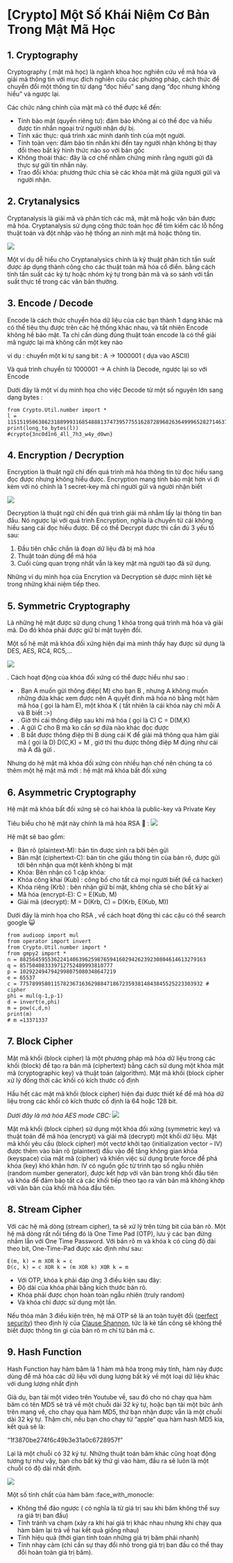# [Crypto] Một Số Khái Niệm Cơ Bản Trong Mật Mã Học
## 1. Cryptography
Cryptography ( mật mã học) là ngành khoa học nghiên cứu về mã hóa và giải mã thông tin với mục đích nghiên cứu các phương pháp, cách thức để chuyển đổi một thông tin từ dạng “đọc hiểu” sang dạng “đọc nhưng không hiểu” và ngược lại.

Các chức năng chính của mật mã có thể được kể đến:
*  Tính bảo mật (quyền riêng tư): đảm bảo không ai có thể đọc và hiểu được tin nhắn ngoại trừ người nhận dự bị.
* Tính xác thực: quá trình xác minh danh tính của một người.
* Tính toàn vẹn: đảm bảo tin nhắn khi đến tay người nhận không bị thay đổi theo bất kỳ hình thức nào so với bản gốc
* Không thoái thác: đây là cơ chế nhằm chứng minh rằng người gửi đã thực sự gửi tin nhắn này.
* Trao đổi khóa: phương thức chia sẻ các khóa mật mã giữa người gửi và người nhận.

## 2. Crytanalysics
Cryptanalysis là giải mã và phân tích các mã, mật mã hoặc văn bản được mã hóa. Cryptanalysis sử dụng công thức toán học để tìm kiếm các lỗ hổng thuật toán và đột nhập vào hệ thống an ninh mật mã hoặc thông tin.

![](https://i.imgur.com/kDiyX8P.png)

Một ví dụ dễ hiểu cho Cryptanalysics chính là kỹ thuật phân tích tần suất được áp dụng thành công cho các thuật toán mã hóa cổ điển.  bằng cách tính tần suất các ký tự hoặc nhóm ký tự trong bản mã và so sánh với tần suất thực tế trong các văn bản thường.
## 3. Encode / Decode
Encode là cách thức chuyển hóa dữ liệu của các bạn thành 1 dạng khác mà có thể tiêu thụ được trên các hệ thống khác nhau, và tất nhiên Encode không hề bảo mật. Ta chỉ cần dùng đúng thuật toán encode là có thể giải mã ngược lại mà không cần một key nào

ví dụ : chuyển một kí tự sang bit : A -> 1000001 ( dựa vào ASCII)

Và quá trình chuyển từ 1000001 -> A chính là Decode, ngược lại so với Encode

Dưới đây là một ví dụ minh họa cho việc Decode từ một số nguyên lớn sang dạng bytes :
```python=
from Crypto.Util.number import *
l = 11515195063862318899931685488813747395775516287289682636499965282714637259206269
print(long_to_bytes(l))
#crypto{3nc0d1n6_4ll_7h3_w4y_d0wn}
```
## 4. Encryption / Decryption
Encryption là thuật ngữ chỉ đến quá trình mã hóa thông tin từ đọc hiểu sang đọc được nhưng không hiểu được. Encryption mang tính bảo mật hơn vì đi kèm với nó chính là 1 secret-key mà chỉ người gửi và người nhận biết

![](https://i.imgur.com/lg6FH6h.png)

Decryption là thuật ngữ chỉ đến quá trình giải mã nhằm lấy lại thông tin ban đầu. Nó ngược lại với quá trình Encryption, nghĩa là chuyển từ cái không hiểu sang cái đọc hiểu được. Để có thể Decrypt được thì cần đủ 3 yếu tố sau:

1. Đầu tiên chắc chắn là đoạn dữ liệu đã bị mã hóa
2. Thuật toán dùng để mã hóa
3. Cuối cùng quan trọng nhất vẫn là key mật mà người tạo đã sử dụng.

Những ví dụ minh họa của Encrytion và Decryption sẽ được mình liệt kê trong những khái niệm tiếp theo.
## 5. Symmetric Cryptography
Là những hệ mật được sử dụng chung 1 khóa trong quá trình mã hóa và giải mã. Do đó khóa phải được giữ bí mật tuyện đối.

Một số hệ mật mã khóa đối xứng hiện đại mà mình thấy hay được sử dụng là DES, AES, RC4, RC5,…

![](https://i.imgur.com/26yYUVT.png)

. Cách hoạt động của khóa đối xứng có thể được hiểu như sao :
* . Bạn A muốn gửi thông điệp( M) cho bạn B , nhưng A không muốn những đứa khác xem được nên A quyết đinh mã hóa nó bằng một hàm mã hóa ( gọi là hàm E), một khóa K ( tất nhiên là cái khóa này chỉ mỗi A và B biết :>)
* . Giờ thì cái thông điệp sau khi mã hóa ( gọi là C) C = D(M,K)
* . A gửi C cho B mà ko cần sợ đứa nào khác đọc được
* . B bắt được thông điệp thì B dùng cái K để giải mã thông qua hàm giải mã ( gọi là D) D(C,K) = M , giờ thì thu được thông điệp M đúng như cái mà A đã gửi .

Nhưng do hệ mật mã khóa đối xứng còn nhiều hạn chế nên chúng ta có thêm một hệ mật mã mới : hệ mật mã khóa bất đối xứng

## 6. Asymmetric Cryptography
Hệ mật mã khóa bất đối xứng sẽ có hai khóa là public-key và Private Key

Tiêu biểu cho hệ mật này chính là mã hóa RSA :tada: : 
![](https://i.imgur.com/Hy7HzKl.png)

Hệ mật sẽ bao gồm:
* Bản rõ (plaintext-M): bản tin được sinh ra bởi bên gửi
* Bản mật (ciphertext-C): bản tin che giấu thông tin của bản rõ, được gửi tới bên nhận qua một kênh không bí mật
* Khóa: Bên nhận có 1 cặp khóa:
* Khóa công khai (Kub) : công bố cho tất cả mọi người biết (kể cả hacker)
* Khóa riêng (Krb) : bên nhận giữ bí mật, không chia sẻ cho bất kỳ ai
* Mã hóa (encrypt-E): C = E(Kub, M)
* Giải mã (decrypt): M = D(Krb, C) = D(Krb, E(Kub, M))

Dưới đây là minh họa cho RSA , về cách hoạt động thì các cậu có thể search google :smiley_cat: 

```python=
from audioop import mul
from operator import invert
from Crypto.Util.number import *
from gmpy2 import *
n = 882564595536224140639625987659416029426239230804614613279163
q = 857504083339712752489993810777
p = 1029224947942998075080348647219
e = 65537
c = 77578995801157823671636298847186723593814843845525223303932 # cipher
phi = mul(q-1,p-1)
d = invert(e,phi)
m = pow(c,d,n)
print(m)
# m =13371337
```
 
## 7. Block Cipher

Mật mã khối (block cipher) là một phương pháp mã hóa dữ liệu trong các khối (block) để tạo ra bản mã (ciphertext) bằng cách sử dụng một khóa mật mã (cryptographic key) và thuật toán (algorithm). Mật mã khối (block cipher xử lý đồng thời các khối có kích thước cố định

 Hầu hết các mật mã khối (block cipher) hiện đại được thiết kế để mã hóa dữ liệu trong các khối có kích thước cố định là 64 hoặc 128 bit.

*Dưới đây là mã hóa AES mode CBC:*
![](https://i.imgur.com/CPdxftI.png)

Mật mã khối (block cipher) sử dụng một khóa đối xứng (symmetric key) và thuật toán để mã hóa (encrypt) và giải mã (decrypt) một khối dữ liệu. Mật mã khối yêu cầu (block cipher) một vectơ khởi tạo (initialization vector – IV) được thêm vào bản rõ (plaintext) đầu vào để tăng không gian khóa (keyspace) của mật mã (cipher) và khiến việc sử dụng brute force để phá khóa (key) khó khăn hơn. IV có nguồn gốc từ trình tạo số ngẫu nhiên (random number generator), được kết hợp với văn bản trong khối đầu tiên và khóa để đảm bảo tất cả các khối tiếp theo tạo ra văn bản mã không khớp với văn bản của khối mã hóa đầu tiên.

 ## 8. Stream Cipher
 Với các hệ mã dòng (stream cipher), ta sẽ xử lý trên từng bit của bản rõ. Một hệ mã dòng rất nổi tiếng đó là One Time Pad (OTP), lưu ý các bạn đừng nhầm lẫn với One Time Password. Với bản rõ m và khóa k có cùng độ dài theo bit, One-Time-Pad được xác định như sau:
```python=
E(m, k) = m XOR k = c
D(c, k) = c XOR k = (m XOR k) XOR k = m
```
* Với OTP, khóa k phải đáp ứng 3 điều kiện sau đây:
* Độ dài của khóa phải bằng kích thước bản rõ.
* Khóa phải được chọn hoàn toàn ngẫu nhiên (truly random)
* Và khóa chỉ được sử dụng một lần.

Nếu thỏa mãn 3 điều kiện trên, hệ mã OTP sẽ là an toàn tuyệt đối ([perfect security](https://en.wikipedia.org/wiki/One-time_pad#Perfect_secrecy)) theo định lý của [Clause Shannon](https://en.wikipedia.org/wiki/Claude_Shannon), tức là kẻ tấn công sẽ không thể biết được thông tin gì của bản rõ m chỉ từ bản mã c.

## 9. Hash Function
Hash Function hay hàm băm là 1 hàm mã hóa trong máy tính, hàm này được dùng để mã hóa các dữ liệu với dung lượng bất kỳ về một loại dữ liệu khác với dung lượng nhất định

Giả dụ, bạn tải một video trên Youtube về, sau đó cho nó chạy qua hàm băm có tên MD5 sẽ trả về một chuỗi dài 32 ký tự, hoặc bạn tải một bức ảnh trên mạng về, cho chạy qua hàm MD5, thứ bạn nhận được vẫn là một chuỗi dài 32 ký tự. Thậm chí, nếu bạn cho chạy từ “apple” qua hàm hash MD5 kia, kết quả sẽ là:

“1f3870be274f6c49b3e31a0c6728957f”

Lại là một chuỗi có 32 ký tự. Những thuật toán băm khác cũng hoạt động tương tự như vậy, bạn cho bất kỳ thứ gì vào hàm, đầu ra sẽ luôn là một chuỗi có độ dài nhất định.

![](https://i.imgur.com/5km64yV.png)

 Một số tính chất của hàm băm :face_with_monocle: 
* Không thể đảo ngược ( có nghĩa là từ giá trị sau khi băm không thể suy ra giá trị ban đầu)
* Tính tránh va chạm (xảy ra khi hai giá trị khác nhau nhưng khi chạy qua hàm băm lại trả về hai kết quả giống nhau)
* Tính hiệu quả (thời gian tính toán những giá trị băm phải nhanh)
* Tính nhạy cảm (chỉ cần sự thay đổi nhỏ trong giá trị ban đầu có thể thay đổi hoàn toàn giá trị băm).


